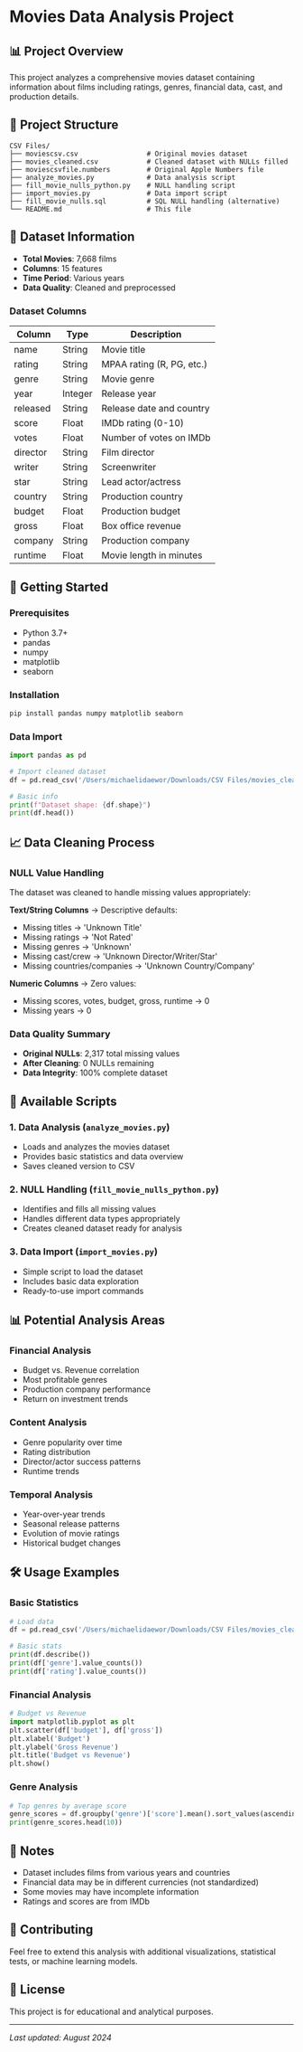 # Movies Data Analysis Project

## 📊 Project Overview
This project analyzes a comprehensive movies dataset containing information about films including ratings, genres, financial data, cast, and production details.

## 📁 Project Structure
```
CSV Files/
├── moviescsv.csv                 # Original movies dataset
├── movies_cleaned.csv            # Cleaned dataset with NULLs filled
├── moviescsvfile.numbers         # Original Apple Numbers file
├── analyze_movies.py             # Data analysis script
├── fill_movie_nulls_python.py    # NULL handling script
├── import_movies.py              # Data import script
├── fill_movie_nulls.sql          # SQL NULL handling (alternative)
└── README.md                     # This file
```

## 🎯 Dataset Information
- **Total Movies**: 7,668 films
- **Columns**: 15 features
- **Time Period**: Various years
- **Data Quality**: Cleaned and preprocessed

### Dataset Columns
| Column | Type | Description |
|--------|------|-------------|
| name | String | Movie title |
| rating | String | MPAA rating (R, PG, etc.) |
| genre | String | Movie genre |
| year | Integer | Release year |
| released | String | Release date and country |
| score | Float | IMDb rating (0-10) |
| votes | Float | Number of votes on IMDb |
| director | String | Film director |
| writer | String | Screenwriter |
| star | String | Lead actor/actress |
| country | String | Production country |
| budget | Float | Production budget |
| gross | Float | Box office revenue |
| company | String | Production company |
| runtime | Float | Movie length in minutes |

## 🚀 Getting Started

### Prerequisites
- Python 3.7+
- pandas
- numpy
- matplotlib
- seaborn

### Installation
```bash
pip install pandas numpy matplotlib seaborn
```

### Data Import
```python
import pandas as pd

# Import cleaned dataset
df = pd.read_csv('/Users/michaelidaewor/Downloads/CSV Files/movies_cleaned.csv', header=0)

# Basic info
print(f"Dataset shape: {df.shape}")
print(df.head())
```

## 📈 Data Cleaning Process

### NULL Value Handling
The dataset was cleaned to handle missing values appropriately:

**Text/String Columns** → Descriptive defaults:
- Missing titles → 'Unknown Title'
- Missing ratings → 'Not Rated'
- Missing genres → 'Unknown'
- Missing cast/crew → 'Unknown Director/Writer/Star'
- Missing countries/companies → 'Unknown Country/Company'

**Numeric Columns** → Zero values:
- Missing scores, votes, budget, gross, runtime → 0
- Missing years → 0

### Data Quality Summary
- **Original NULLs**: 2,317 total missing values
- **After Cleaning**: 0 NULLs remaining
- **Data Integrity**: 100% complete dataset

## 🔧 Available Scripts

### 1. Data Analysis (`analyze_movies.py`)
- Loads and analyzes the movies dataset
- Provides basic statistics and data overview
- Saves cleaned version to CSV

### 2. NULL Handling (`fill_movie_nulls_python.py`)
- Identifies and fills all missing values
- Handles different data types appropriately
- Creates cleaned dataset ready for analysis

### 3. Data Import (`import_movies.py`)
- Simple script to load the dataset
- Includes basic data exploration
- Ready-to-use import commands

## 📊 Potential Analysis Areas

### Financial Analysis
- Budget vs. Revenue correlation
- Most profitable genres
- Production company performance
- Return on investment trends

### Content Analysis
- Genre popularity over time
- Rating distribution
- Director/actor success patterns
- Runtime trends

### Temporal Analysis
- Year-over-year trends
- Seasonal release patterns
- Evolution of movie ratings
- Historical budget changes

## 🛠️ Usage Examples

### Basic Statistics
```python
# Load data
df = pd.read_csv('/Users/michaelidaewor/Downloads/CSV Files/movies_cleaned.csv')

# Basic stats
print(df.describe())
print(df['genre'].value_counts())
print(df['rating'].value_counts())
```

### Financial Analysis
```python
# Budget vs Revenue
import matplotlib.pyplot as plt
plt.scatter(df['budget'], df['gross'])
plt.xlabel('Budget')
plt.ylabel('Gross Revenue')
plt.title('Budget vs Revenue')
plt.show()
```

### Genre Analysis
```python
# Top genres by average score
genre_scores = df.groupby('genre')['score'].mean().sort_values(ascending=False)
print(genre_scores.head(10))
```

## 📝 Notes
- Dataset includes films from various years and countries
- Financial data may be in different currencies (not standardized)
- Some movies may have incomplete information
- Ratings and scores are from IMDb

## 🤝 Contributing
Feel free to extend this analysis with additional visualizations, statistical tests, or machine learning models.

## 📄 License
This project is for educational and analytical purposes.

---
*Last updated: August 2024*
